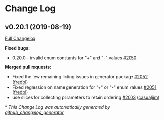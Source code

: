 # Change Log

## [v0.20.1](https://github.com/protodev-site/go-swagger/tree/v0.20.1) (2019-08-19)
[Full Changelog](https://github.com/protodev-site/go-swagger/compare/v0.20.0...v0.20.1)

**Fixed bugs:**

- 0.20.0 - invalid enum constants for "+" and "-" values [\#2050](https://github.com/protodev-site/go-swagger/issues/2050)

**Merged pull requests:**

- Fixed the few remaining linting issues in generator package [\#2052](https://github.com/protodev-site/go-swagger/pull/2052) ([fredbi](https://github.com/fredbi))
- Fixed regression on name generation for "+" or "-" enum values [\#2051](https://github.com/protodev-site/go-swagger/pull/2051) ([fredbi](https://github.com/fredbi))
- use slices for collecting parameters to retain ordering [\#2003](https://github.com/protodev-site/go-swagger/pull/2003) ([casualjim](https://github.com/casualjim))

\* *This Change Log was automatically generated by [github_changelog_generator](https://github.com/skywinder/Github-Changelog-Generator)*
